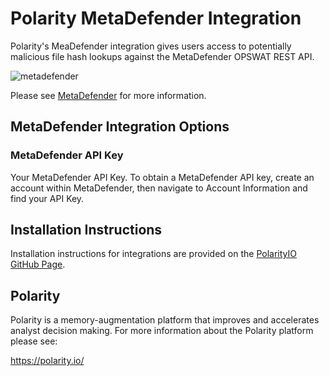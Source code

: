 # Polarity MetaDefender Integration

Polarity's  MeaDefender integration gives users access to potentially malicious file hash lookups against the MetaDefender OPSWAT REST API.

![metadefender](https://user-images.githubusercontent.com/22529325/37686749-1c00befe-2c6f-11e8-87b1-8f5128060523.png)

Please see [MetaDefender](https://metadefender.opswat.com) for more information.

## MetaDefender Integration Options

### MetaDefender API Key

Your MetaDefender API Key. To obtain a MetaDefender API key, create an account within MetaDefender, then navigate to Account Information and find your API Key.

## Installation Instructions

Installation instructions for integrations are provided on the [PolarityIO GitHub Page](https://polarityio.github.io/).

## Polarity

Polarity is a memory-augmentation platform that improves and accelerates analyst decision making.  For more information about the Polarity platform please see:

https://polarity.io/
